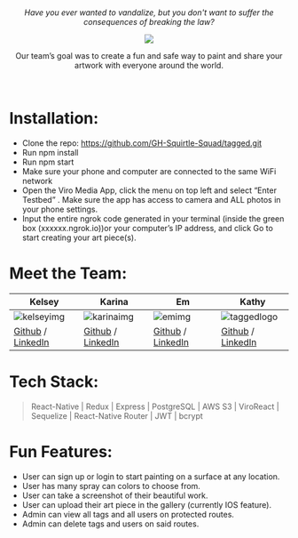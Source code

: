 # <tagged />
<p align="center"><i>Have you ever wanted to vandalize, but you don't want to suffer the consequences of breaking the law?</i> <br/>
</p>

<div align="center">
<img src="http://www.image.farm/images/2021/05/21/67817dae9509bba785244e2b9f3225c0.png"/>
 <br/>

Our team’s goal was to create a fun and safe way to paint and share your artwork with everyone around the world.
   </div> <br/>

# Installation:  <br/>
* Clone the repo: https://github.com/GH-Squirtle-Squad/tagged.git
* Run npm install
* Run npm start
* Make sure your phone and computer are connected to the same WiFi network
* Open the Viro Media App, click the menu on top left and select “Enter Testbed” . Make sure the app has access to camera and ALL photos in your phone settings.
* Input the entire ngrok code generated in your terminal (inside the green box (xxxxxx.ngrok.io))or your computer’s IP address, and click Go to start creating your art piece(s). <br/>
# Meet the Team: <br/>

| **Kelsey**    |  **Karina**   |    **Em**      |   **Kathy**   |
| ------------- | ------------- |  ------------- | ------------- |
| ![kelseyimg](http://www.image.farm/images/2021/05/21/8425c2839f529d085c98b7e474be455e.png) | ![karinaimg](http://www.image.farm/images/2021/05/21/5a6222f7c097704101ee6d206eaeef3c.png)  | ![emimg](http://www.image.farm/images/2021/05/21/aa092b36153cd705825c560650831394.png)  | ![taggedlogo](http://www.image.farm/images/2021/05/21/ad853380e424a651711eae342c315914.png)  |
|[Github](https://github.com/ksiman14 "Github") / [LinkedIn](https://www.linkedin.com/in/kelsey-siman/ "LinkedIn") | [Github](https://github.com/mkybun "Github")  / [LinkedIn](https://www.linkedin.com/in/karina-zuniga/ "LinkedIn") | [Github](http://www.github.com/vinejars "Github") / [LinkedIn](https://www.linkedin.com/in/em-comeau/ "LinkedIn") | [Github](http://www.github.com/kson1128 "Github") / [LinkedIn](https://www.linkedin.com/in/kathy-son/ "LinkedIn")

# Tech Stack:  <br/>
> React-Native | Redux | Express | PostgreSQL | AWS S3 | ViroReact | Sequelize | React-Native Router | JWT | bcrypt <br/>
# Fun Features: <br/>
* User can sign up or login to start painting on a surface at any location.
* User has many spray can colors to choose from.
* User can take a screenshot of their beautiful work.
* User can upload their art piece in the gallery (currently IOS feature).
* Admin can view all tags and all users on protected routes.
* Admin can delete tags and users on said routes.

